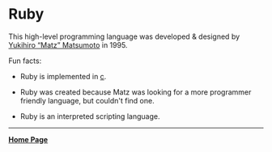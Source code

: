 # Ruby

This high-level programming language was developed & designed by [Yukihiro “Matz” Matsumoto](https://github.com/matz) in 1995.

Fun facts:

- Ruby is implemented in [c](../c/description.md).

- Ruby was created because Matz was looking for a more programmer friendly language, but couldn't find one.

- Ruby is an interpreted scripting language.

---


**[Home Page](../index.md)**

